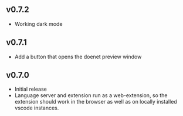 ## v0.7.2

-   Working dark mode

## v0.7.1

-   Add a button that opens the doenet preview window

## v0.7.0

-   Initial release
-   Language server and extension run as a web-extension, so the extension should work in the browser as well as on locally installed vscode instances.
